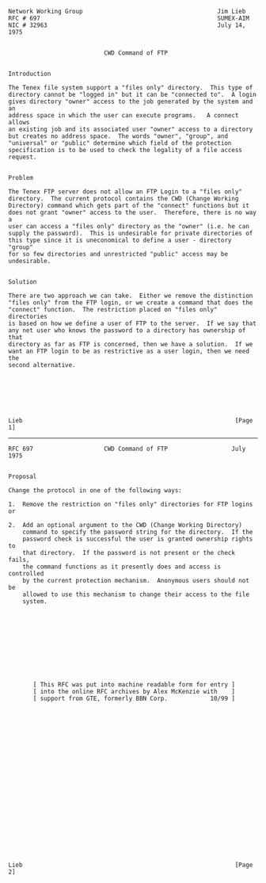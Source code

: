     Network Working Group                                      Jim Lieb
    RFC # 697                                                  SUMEX-AIM
    NIC # 32963                                                July 14, 1975


                               CWD Command of FTP


    Introduction

    The Tenex file system support a "files only" directory.  This type of
    directory cannot be "logged in" but it can be "connected to".  A login
    gives directory "owner" access to the job generated by the system and an
    address space in which the user can execute programs.   A connect allows
    an existing job and its associated user "owner" access to a directory
    but creates no address space.  The words "owner", "group", and
    "universal" or "public" determine which field of the protection
    specification is to be used to check the legality of a file access
    request.


    Problem

    The Tenex FTP server does not allow an FTP Login to a "files only"
    directory.  The current protocol contains the CWD (Change Working
    Directory) command which gets part of the "connect" functions but it
    does not grant "owner" access to the user.  Therefore, there is no way a
    user can access a "files only" directory as the "owner" (i.e. he can
    supply the password).  This is undesirable for private directories of
    this type since it is uneconomical to define a user - directory "group"
    for so few directories and unrestricted "public" access may be
    undesirable.


    Solution

    There are two approach we can take.  Either we remove the distinction
    "files only" from the FTP login, or we create a command that does the
    "connect" function.  The restriction placed on "files only" directories
    is based on how we define a user of FTP to the server.  If we say that
    any net user who knows the password to a directory has ownership of that
    directory as far as FTP is concerned, then we have a solution.  If we
    want an FTP login to be as restrictive as a user login, then we need the
    second alternative.







    Lieb                                                            [Page 1]

------------------------------------------------------------------------

``` newpage
RFC 697                    CWD Command of FTP                  July 1975


Proposal

Change the protocol in one of the following ways:

1.  Remove the restriction on "files only" directories for FTP logins or

2.  Add an optional argument to the CWD (Change Working Directory)
    command to specify the password string for the directory.  If the
    password check is successful the user is granted ownership rights to
    that directory.  If the password is not present or the check fails,
    the command functions as it presently does and access is controlled
    by the current protection mechanism.  Anonymous users should not be
    allowed to use this mechanism to change their access to the file
    system.











       [ This RFC was put into machine readable form for entry ]
       [ into the online RFC archives by Alex McKenzie with    ]
       [ support from GTE, formerly BBN Corp.            10/99 ]























Lieb                                                            [Page 2]
```
